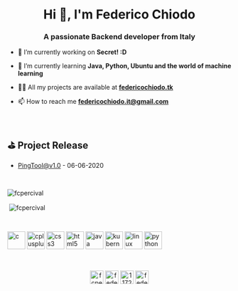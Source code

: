 <!--### Hi there 👋-->

<!--
**FCPercival/FCPercival** is a ✨ _special_ ✨ repository because its `README.md` (this file) appears on your GitHub profile.

Here are some ideas to get you started:

- 🔭 I’m currently working on ...
- 🌱 I’m currently learning ...
- 👯 I’m looking to collaborate on ...
- 🤔 I’m looking for help with ...
- 💬 Ask me about ...
- 📫 How to reach me: ...
- 😄 Pronouns: ...
- ⚡ Fun fact: ...
-->



<h1 align="center">Hi 👋, I'm Federico Chiodo</h1>
<h3 align="center">A passionate Backend developer from Italy</h3>

- 🔭 I’m currently working on **Secret! :D**

- 🌱 I’m currently learning **Java, Python, Ubuntu and the world of machine learning**

- 👨‍💻 All my projects are available at [**federicochiodo.tk**](https://federicochiodo.tk/)

- 📫 How to reach me **federicochiodo.it@gmail.com**
<br>

<!-- github_plugin_start -->

## ⛳️ Project Release

- <a href='https://github.com/FCPercival/PingTool/releases' target='_blank'>PingTool@v1.0</a> - 06-06-2020

<!-- github_plugin_end -->


<br>

<p><img align="left" src="https://github-readme-stats.vercel.app/api/top-langs/?username=fcpercival&layout=compact" alt="fcpercival" /></p>
</br>
<p>&nbsp;<img align="center" src="https://github-readme-stats.vercel.app/api?username=fcpercival&show_icons=true" alt="fcpercival" /></p>

<br>
<p align="center">
<p align="left"><img src="https://devicons.github.io/devicon/devicon.git/icons/c/c-original.svg" alt="c" width="40" height="40"/> <img src="https://devicons.github.io/devicon/devicon.git/icons/cplusplus/cplusplus-original.svg" alt="cplusplus" width="40" height="40"/> <img src="https://devicons.github.io/devicon/devicon.git/icons/css3/css3-original-wordmark.svg" alt="css3" width="40" height="40"/> <img src="https://devicons.github.io/devicon/devicon.git/icons/html5/html5-original-wordmark.svg" alt="html5" width="40" height="40"/> <img src="https://devicons.github.io/devicon/devicon.git/icons/java/java-original-wordmark.svg" alt="java" width="40" height="40"/> <img src="https://www.vectorlogo.zone/logos/kubernetes/kubernetes-icon.svg" alt="kubernetes" width="40" height="40"/> <img src="https://devicons.github.io/devicon/devicon.git/icons/linux/linux-original.svg" alt="linux" width="40" height="40"/> <img src="https://devicons.github.io/devicon/devicon.git/icons/python/python-original.svg" alt="python" width="40" height="40"/></p>
</p>

<br>

<p align="center">
<a href="https://dev.to/fcpercival" target="blank"><img align="center" src="https://cdn.jsdelivr.net/npm/simple-icons@3.0.1/icons/dev-dot-to.svg" alt="fcpercival" height="30" width="30" /></a>
<a href="https://linkedin.com/in/federico-vittorio-chiodo-80b20917b" target="blank"><img align="center" src="https://cdn.jsdelivr.net/npm/simple-icons@3.0.1/icons/linkedin.svg" alt="federico-vittorio-chiodo-80b20917b" height="30" width="30" /></a>
<a href="https://stackoverflow.com/users/11725655" target="blank"><img align="center" src="https://cdn.jsdelivr.net/npm/simple-icons@3.0.1/icons/stackoverflow.svg" alt="11725655" height="30" width="30" /></a>
<a href="https://instagram.com/federicochiodovittorio" target="blank"><img align="center" src="https://cdn.jsdelivr.net/npm/simple-icons@3.0.1/icons/instagram.svg" alt="federicochiodovittorio" height="30" width="30" /></a>
</p>



